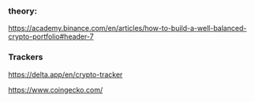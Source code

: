 ### theory:
https://academy.binance.com/en/articles/how-to-build-a-well-balanced-crypto-portfolio#header-7

### Trackers
https://delta.app/en/crypto-tracker


https://www.coingecko.com/
